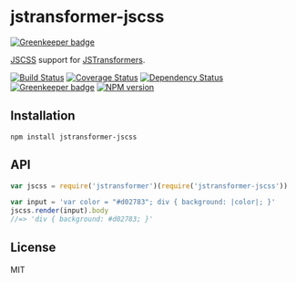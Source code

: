 # jstransformer-jscss

[![Greenkeeper badge](https://badges.greenkeeper.io/jstransformers/jstransformer-jscss.svg)](https://greenkeeper.io/)

[JSCSS](https://github.com/AlexanderSelzer/jscss) support for [JSTransformers](http://github.com/jstransformers).

[![Build Status](https://img.shields.io/travis/jstransformers/jstransformer-foo/master.svg)](https://travis-ci.org/jstransformers/jstransformer-foo)
[![Coverage Status](https://img.shields.io/codecov/c/github/jstransformers/jstransformer-foo/master.svg)](https://codecov.io/gh/jstransformers/jstransformer-foo)
[![Dependency Status](https://img.shields.io/david/jstransformers/jstransformer-foo/master.svg)](http://david-dm.org/jstransformers/jstransformer-foo)
[![Greenkeeper badge](https://badges.greenkeeper.io/jstransformers/jstransformer-foo.svg)](https://greenkeeper.io/)
[![NPM version](https://img.shields.io/npm/v/jstransformer-foo.svg)](https://www.npmjs.org/package/jstransformer-foo)

## Installation

    npm install jstransformer-jscss

## API

```js
var jscss = require('jstransformer')(require('jstransformer-jscss'))

var input = 'var color = "#d02783"; div { background: |color|; }'
jscss.render(input).body
//=> 'div { background: #d02783; }'
```

## License

MIT
